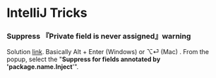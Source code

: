 # IntelliJ Tricks

### Suppress 『Private field is never assigned』warning

Solution [link](https://intellij-support.jetbrains.com/hc/en-us/community/posts/206200799-Private-field-is-never-assigned-but-it-is-). Basically Alt + Enter (Windows) or  ⌥⏎ (Mac)  . From the popup, select the "**Suppress for fields annotated by 'package.name.Inject**'".

